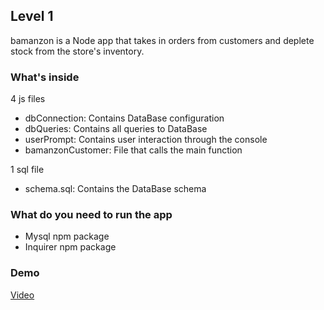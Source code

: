 ## Level 1
bamanzon is a Node app that takes in orders from customers and deplete stock from the store's inventory.

### What's inside
 4 js files 
  - dbConnection: Contains DataBase configuration
  - dbQueries: Contains all queries to DataBase
  - userPrompt: Contains user interaction through the console
  - bamanzonCustomer: File that calls the main function
  
1 sql file
 - schema.sql: Contains the DataBase schema

### What do you need to run the app

  - Mysql npm package
  - Inquirer npm package

### Demo

[Video](https://drive.google.com/open?id=1aZScOjuNM7aM10N3OzDpaF226OM6pYE5)
